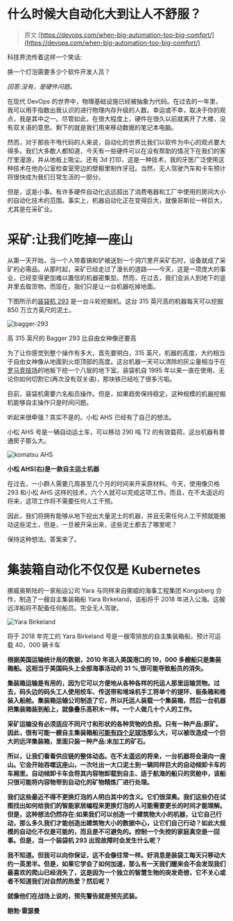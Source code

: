 # 什么时候大自动化大到让人不舒服？

> 原文:[https://devops.com/when-big-automation-too-big-comfort/](https://devops.com/when-big-automation-too-big-comfort/)

科技界流传着这样一个笑话:

换一个灯泡需要多少个软件开发人员？

*回答:没有，是硬件问题。*

在现代 DevOps 的世界中，物理基础设施已经被抽象为代码。在过去的一年里，我可以用手指数出我认识的进行物理内存升级的人数。幸运或不幸，取决于你的观点，我是其中之一。尽管如此，在很大程度上，硬件在很久以前就离开了大楼，没有双关语的意思。剩下的就是我们用来移动数据的笔记本电脑。

然而，对于那些不甩代码的人来说，自动化的世界比我们以软件为中心的观点要大得多。我们大多数人都知道，今天有一些硬件可以在没有帮助的情况下在我们的客厅里漫游，并从地板上吸尘。还有 3d 打印，这是一种技术，我的牙医广泛使用这种技术在他办公室检查室旁边的壁橱里制作牙冠。当然，无人驾驶汽车和卡车预计将很快成为我们日常生活的一部分。

但是，这是小事。有许多硬件自动化远远超出了消费电器和工厂中使用的房间大小的自动化技术的范围。事实上，机器自动化正在变得巨大，就像哥斯拉一样巨大，尤其是在采矿业。

# 采矿:让我们吃掉一座山

从第一天开始，当一个人带着镐和铲被送到一个洞穴里开采矿石时，设备就成了采矿的必需品。从那时起，采矿已经走过了漫长的道路——今天，这是一项庞大的事业，已经变得更加难以置信的机器密集型。然而，在过去，我们会派人到地下的竖井里去取货物，而现在，我们只是让一台机器吃掉地面。

下图所示的[装袋机 293](https://en.wikipedia.org/wiki/Bagger_293) 是一台斗轮挖掘机。这台 315 英尺高的机器每天可以挖掘 850 万立方英尺的泥土。

![bagger-293](../Images/03760efc9976a76b49746f788f287ace.png)

高 315 英尺的 Bagger 293 比自由女神像还要高

为了让你感觉到整个操作有多大，首先要明白，315 英尺，机器的高度，大约相当于自由女神像从地面到火炬顶部的高度。这台机器一天可以清除的灰尘量相当于在[罗马竞技场](http://tribunesandtriumphs.org/colosseum/dimensions-of-the-colosseum.htm)的地板下挖一个八层的地下室。装袋机自 1995 年以来一直在使用，无论你如何切割它(再次没有双关语)，那块铁已经吃了很多污垢。

目前，装袋机需要六名船员操作。但是，如果趋势保持稳定，这种规模的机器挖掘机能够自主操作只是时间问题。

听起来很牵强？其实不是的。小松 AHS 已经有了自己的想法。

小松 AHS 号是一辆自动运土车，可以移动 290 吨 T2 的有效载荷。这台机器有普通房子那么大。

![komatsu AHS](../Images/5a72b31fa5d4ce9e4c65003c85cfe1f6.png)

**小松 AHS(右)是一款自主运土机器**

在过去，一小群人需要几周甚至几个月的时间来开采原材料。今天，使用像贝格 293 和小松 AHS 这样的技术，六个人就可以完成这项工作。而且，在不太遥远的将来，这项工作将不需要任何人工干预。

因此，我们将拥有能够从地下挖出大量泥土的机器，并且无需任何人工干预就能搬动这些泥土，但是，一旦被开采出来，这些泥土都去了哪里呢？

保持这种想法。答案来了。

# 集装箱自动化不仅仅是 Kubernetes

挪威奥斯陆的一家船运公司 Yara 与同样来自挪威的海事工程集团 Kongsberg 合作，制造了一艘自主集装箱船 Yara Birkeland，该船将于 2018 年进入公海。这艘远洋船将不配备任何船员。完全无人驾驶。

![Yara Birkeland](../Images/b795bea06c60432709278b5a44524bae.png)

将于 2018 年完工的 Yara Birkeland 号是一艘零排放的自主集装箱船，预计可运载 40，000 辆卡车[](http://yara.com/media/stories/yara_birkeland_vessel_zero_emission.aspx)

**根据美国运输统计局的数据，2010 年进入美国港口的 19，000 多艘船只是集装箱船。这相当于美国码头上全部海事活动的 31 %,很可能导致船员的消失。**

**集装箱运输是有用的，因为它可以方便地从各种各样的托运人那里运输货物。过去，码头边的码头工人使用绞车、传送带和堆垛机手工将单个的提环、板条箱和桶装入船舱。集装箱运输公司制造了它，所以托运人装载一个集装箱，然后一台机器把集装箱装到船上，就像叠乐高积木一样。一个人做几十个人的工作。**

**采矿运输没有必须适应不同尺寸和形状的各种货物的负担。只有一种产品:原矿。因此，很有可能一艘自主集装箱船[可能有四个足球场](https://newatlas.com/cscl-globe-worlds-largest-container-ship-hyundai/35102/)那么大，可以被改造成一个巨大的远洋集装箱，里面只装一种产品:未加工的矿石。**

**所以，让我们看看供应链的整体动态。在不太遥远的将来，一台机器将会滚向一座山。它会开始吞噬这座山，一次吐出一大口泥土到一辆同样巨大的自动倾卸卡车的车厢里。自动倾卸卡车会将其内容物卸载到自主、适于航海的船只的货舱中，该船只很可能将内容物带到自动化的矿物精炼厂进行处理。**

**我们这些最近不得不更换灯泡的人明白其中的含义。它们很深奥。我们这些仍在试图找出如何给我们的智能家居编程来更换灯泡的人可能需要更长的时间才能理解。但是，这种想法仍然存在:如果我们可以创造一个建筑物大小的机器，让它自己行动，那么多久我们才能创造出建筑物大小的数据中心，让它们自己行动？如此大规模的自动化不仅是可能的，而且是不可避免的。控制一个失控的家庭真空是一回事。但是，当一个装袋机 293 出现故障时会发生什么呢？**

**我不知道。但我可以向你保证，这不会像往常一样。好消息是装袋工每天只移动大约一英里半。但是，如果它学会了如何加速，那么有一天我们醒来会不会发现我们最喜欢的爬山已经消失了，这是因为一个独立的智慧生物的突发奇想，它不关心或者不知道我们对自然的热爱？然后呢？**

**就像他们在战场上说的，预先警告就是预先武装。**

**鲍勃·雷瑟曼**